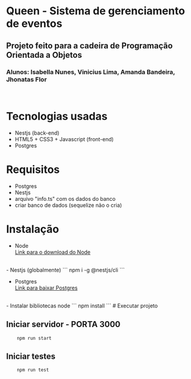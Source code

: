 # Queen - Sistema de gerenciamento de eventos
## Projeto feito para a cadeira de Programação Orientada a Objetos
### Alunos: Isabella Nunes, Vinicius Lima, Amanda Bandeira, Jhonatas Flor

<br>

# Tecnologias usadas

- Nestjs (back-end)
- HTML5 + CSS3 + Javascript (front-end)
- Postgres

# Requisitos
- Postgres
- Nestjs
- arquivo "info.ts" com os dados do banco
- criar banco de dados (sequelize não o cria)

# Instalação

- Node <br>
<a href="https://nodejs.org/pt-br/download/">Link para o download do Node </a>
<br>
- Nestjs (globalmente)
```
    npm i -g @nestjs/cli
```

- Postgres <br>
<a href="https://www.postgresql.org/download/"> Link para baixar Postgres</a>
<br>
- Instalar bibliotecas node
```
    npm install
```
# Executar projeto

## Iniciar servidor - PORTA 3000
```
    npm run start
```

## Iniciar testes
```
    npm run test
```
